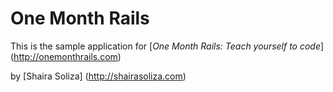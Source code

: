 # One Month Rails

This is the sample application for
[*One Month Rails: Teach yourself to code*] (http://onemonthrails.com)

by [Shaira Soliza] (http://shairasoliza.com)
